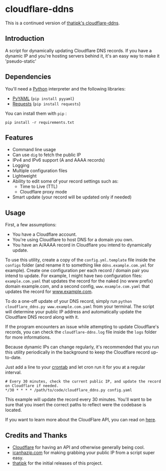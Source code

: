 cloudflare-ddns
===============
This is a continued version of [thatjpk's cloudflare-ddns](https://github.com/thatjpk/cloudflare-ddns).

Introduction
------------

A script for dynamically updating Cloudflare DNS records.
If you have a dynamic IP and you're hosting servers behind it, it's an easy way to make it 'pseudo-static'

Dependencies
------------

You'll need a [Python](https://www.python.org/downloads/) interpreter and the following libraries:

 - [PyYAML](https://bitbucket.org/xi/pyyaml) (`pip install pyyaml`)
 - [Requests](http://docs.python-requests.org/en/latest/) (`pip install
   requests`)

You can install them with `pip` :

	pip install -r requirements.txt
	
Features
-----
  - Command line usage
  - Can use `dig` to fetch the public IP
  - IPv4 and IPv6 support (A and AAAA records)
  - Logging
  - Multiple configuration files
  - Lightweight
  - Ability to edit some of your record settings such as:
  	- Time to Live (TTL)
	- Cloudflare proxy mode
  - Smart update (your record will be updated only if needed)

Usage
-----

First, a few assumptions:

  - You have a Cloudflare account.
  - You're using Cloudflare to host DNS for a domain you own.
  - You have an A/AAAA record in Cloudflare you intend to dynamically update.

To use this utility, create a copy of the `config.yml.template` file inside the `configs` folder (and
rename it to something like `ddns.example.com.yml` for example).  Create one configuration per each record / 
domain pair you intend to update.  For example, I might have two configuration
files: `example.com.yaml` that updates the record for the naked (no www
prefix) domain example.com, and a second config, `www.example.com.yaml` that updates the
record for www.example.com.

To do a one-off update of your DNS record, simply run `python
cloudflare_ddns.py www.example.com.yaml` from your terminal.
The script will determine your public IP address and automatically update the
Cloudflare DNS record along with it.

If the program encounters an issue while attempting to update Cloudflare's 
records, you can check the `cloudflare-ddns.log` file inside the `logs` folder for more informations.

Because dynamic IPs can change regularly, it's recommended that you run this
utility periodically in the background to keep the Cloudflare record 
up-to-date.

Just add a line to your [crontab](http://en.wikipedia.org/wiki/Cron) and let
cron run it for you at a regular interval.

    # Every 30 minutes, check the current public IP, and update the record on Cloudflare if needed.
    */30 * * * * /path/to/code/cloudflare_ddns.py config.yaml

This example will update the record every 30 minutes. You'll want to be sure
that you insert the correct paths to reflect were the codebase is located.

If you want to learn more about the CloudFlare API, you can read on
[here](http://www.cloudflare.com/docs/client-api.html).

Credits and Thanks
------------------

 - [Cloudflare](https://www.cloudflare.com/) for having an API and otherwise
   generally being cool.
 - [icanhazip.com](http://icanhazip.com/) for making grabbing your public IP
    from a script super easy.
 - [thatjpk](https://github.com/thatjpk/) for the initial releases of this project.


